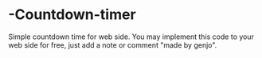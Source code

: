 # -Countdown-timer
Simple countdown time for web side. 
You may implement this code to your web side for free, just add a note or comment "made by genjo". 
